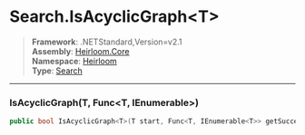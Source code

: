 # Search.IsAcyclicGraph\<T>

> **Framework**: .NETStandard,Version=v2.1  
> **Assembly**: [Heirloom.Core][0]  
> **Namespace**: [Heirloom][0]  
> **Type**: [Search][1]

--------------------------------------------------------------------------------

### IsAcyclicGraph<T>(T, Func<T, IEnumerable<T>>)

```cs
public bool IsAcyclicGraph<T>(T start, Func<T, IEnumerable<T>> getSuccessors)
```

[0]: ../Heirloom.Core.md
[1]: Heirloom.Search.md
